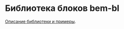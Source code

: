 Библиотека блоков bem-bl
========================

[Описание библиотеки и примеры](http://bem.github.com/bem-bl/index.ru.html).

<!-- Yandex.Metrika counter -->
<img src="//mc.yandex.ru/watch/12831025" style="position:absolute; left:-9999px;" alt="" />
<!-- /Yandex.Metrika counter -->
